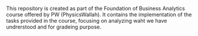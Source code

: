 This repository is created as part of the Foundation of Business Analytics course offered by PW (PhysicsWallah). It contains the implementation of the tasks provided in the course, focusing on analyzing waht we have undrerstood and for gradeing purpose.
